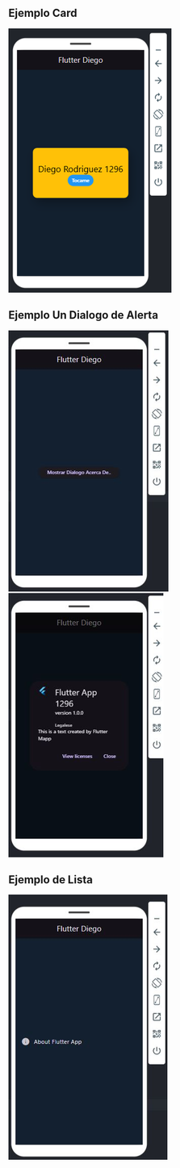 ## Ejemplo Card
![la tarjeta](card.jpg)

## Ejemplo Un Dialogo de Alerta
![DialogoAcercaDe](dialogo.jpg)
![DialogoAcercaDe](dialogor.jpg)

## Ejemplo de Lista 
![DialogoAcercaDe](lista.jpg)

